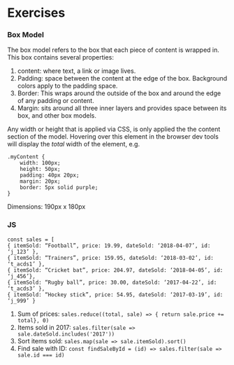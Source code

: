 # Exercises

### Box Model

The box model refers to the box that each piece of content is wrapped in. This box contains several properties:
1. content: where text, a link or image lives.
2. Padding: space between the content at the edge of the box. Background colors apply to the padding space.
3. Border: This wraps around the outside of the box and around the edge of any padding or content.
4. Margin: sits around all three inner layers and provides space between its box, and other box models.

Any width or height that is applied via CSS, is only applied the the content section of the model. Hovering over this element in the browser dev tools will display the _total_ width of the element, e.g. 

```
.myContent {
    width: 100px;
    height: 50px;
    padding: 40px 20px;
    margin: 20px;
    border: 5px solid purple;
}
```
Dimensions: 190px x 180px


### JS
```
const sales = [
{ itemSold: “Football”, price: 19.99, dateSold: ‘2018-04-07’, id: ‘j_123’ },
{ itemSold: “Trainers”, price: 159.95, dateSold: ‘2018-03-02’, id: ‘t_acds1’ },
{ itemSold: “Cricket bat”, price: 204.97, dateSold: ‘2018-04-05’, id: ‘j_456’},
{ itemSold: “Rugby ball”, price: 30.00, dateSold: ‘2017-04-22’, id: ‘t_acds3’ },
{ itemSold: “Hockey stick”, price: 54.95, dateSold: ‘2017-03-19’, id: ‘j_999’ }
```
1. Sum of prices:
`sales.reduce((total, sale) => { return sale.price += total}, 0)`
2. Items sold in 2017: `sales.filter(sale => sale.dateSold.includes('2017'))`
3. Sort items sold: 
`sales.map(sale => sale.itemSold).sort()`
4. Find sale with ID: `const findSaleById = (id) => sales.filter(sale => sale.id === id)`
